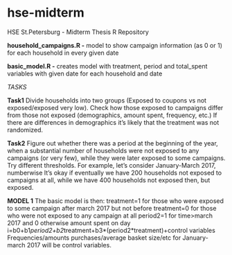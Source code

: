 # hse-midterm
HSE St.Petersburg - Midterm Thesis R Repository

**household_campaigns.R -** model to show campaign information (as 0 or 1) for each
household in every given date

**basic_model.R -** creates model with treatment, period and total_spent
variables with given date for each household and date

*TASKS*

**Task1** 
Divide households into two groups (Exposed to coupons vs not
exposed/exposed very low). Check how those exposed to campaigns differ from those not exposed (demographics, amount spent, frequency, etc.) If there are differences in demographics it’s likely that the treatment was not randomized.

**Task2**
Figure out whether there was a period at the beginning of the year, when a substantial number of households were not exposed to any campaigns (or very few), while they were later exposed to some campaigns. Try different thresholds. For example, let’s consider January-March 2017, numberwise It’s okay if eventually we have 200 households not exposed to campaigns at all, while we have 400 households not exposed then, but exposed.

**MODEL 1** 
The basic model is then:
treatment=1 for those who were exposed to some campaign after march 2017 but not before
treatment=0 for those who were not exposed to any campaign at all
period2=1 for time>march 2017 and 0 otherwise
amount spent on day i=b0+b1*period2+b2*treatment+b3*(period2*treatment)+control variables
Frequencies/amounts purchases/average basket size/etc for January-march 2017 will be control variables.
